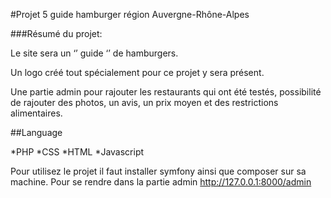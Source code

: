 #Projet 5 guide hamburger région Auvergne-Rhône-Alpes

###Résumé du projet:

Le site sera un ‘’ guide ‘’ de hamburgers.

Un logo créé tout spécialement pour ce projet y sera présent.

Une partie admin pour rajouter les restaurants qui ont été testés, possibilité de rajouter des photos, un avis, un prix moyen et des restrictions alimentaires.

##Language

*PHP
*CSS
*HTML
*Javascript

Pour utilisez le projet il faut installer symfony ainsi que composer sur sa machine. 
Pour se rendre dans la partie admin http://127.0.0.1:8000/admin 